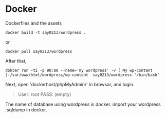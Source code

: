 # Docker
Dockerfiles and the assets

```
docker build -t say0213/wordpress .
```
or
```
docker pull say0213/wordpress
```
After that,
```
dokcer run -ti -p 80:80 --name='my wordpress' -v [ My wp-content ]:/var/www/html/wordpress/wp-content  say0213/wordpress '/bin/bash'
```
Next, open 'dockerhost/phpMyAdmin/' in browsar, and login.

> User: root
> PASS: (empty)

The name of database using wordpress is docker.
import your wordpress .sqldump in docker.
